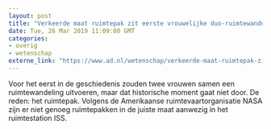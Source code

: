 ```yaml
---
layout: post
title: "Verkeerde maat ruimtepak zit eerste vrouwelijke duo-ruimtewandeling in de weg"
date: Tue, 26 Mar 2019 11:09:00 GMT
categories: 
- overig 
- wetenschap 
externe_link: "https://www.ad.nl/wetenschap/verkeerde-maat-ruimtepak-zit-eerste-vrouwelijke-duo-ruimtewandeling-in-de-weg~afd68cc3/"
---
```


Voor het eerst in de geschiedenis zouden twee vrouwen samen een ruimtewandeling uitvoeren, maar dat historische moment gaat niet door. De reden: het ruimtepak. Volgens de Amerikaanse ruimtevaartorganisatie NASA zijn er niet genoeg ruimtepakken in de juiste maat aanwezig in het ruimtestation ISS.
